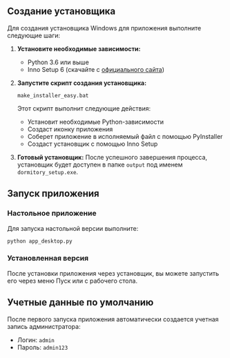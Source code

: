 ## Создание установщика

Для создания установщика Windows для приложения выполните следующие шаги:

1. **Установите необходимые зависимости:**
   - Python 3.6 или выше
   - Inno Setup 6 (скачайте с [официального сайта](https://jrsoftware.org/isdl.php))

2. **Запустите скрипт создания установщика:**
   ```
   make_installer_easy.bat
   ```

   Этот скрипт выполнит следующие действия:
   - Установит необходимые Python-зависимости
   - Создаст иконку приложения
   - Соберет приложение в исполняемый файл с помощью PyInstaller
   - Создаст установщик с помощью Inno Setup

3. **Готовый установщик:**
   После успешного завершения процесса, установщик будет доступен в папке `output` под именем `dormitory_setup.exe`.

## Запуск приложения



### Настольное приложение
Для запуска настольной версии выполните:
```
python app_desktop.py
```

### Установленная версия
После установки приложения через установщик, вы можете запустить его через меню Пуск или с рабочего стола.

## Учетные данные по умолчанию
После первого запуска приложения автоматически создается учетная запись администратора:
- Логин: `admin`
- Пароль: `admin123`
